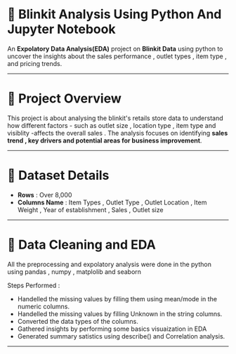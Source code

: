 # 🛒 Blinkit Analysis Using Python And Jupyter Notebook 

An **Expolatory Data Analysis(EDA)** project on **Blinkit Data** using python to uncover the insights about the sales performance , outlet types , item type , and pricing trends.

---

# 📘 Project Overview
This project is about analysing the blinkit's retails store data to understand how different factors - such as outlet size , location type , item type and visiblity -affects the overall sales . The analysis focuses on identifying **sales trend , key drivers and potential areas for business improvement**.

---
# 📁 Dataset Details 

- **Rows** : Over 8,000
- **Columns Name** : Item Types , Outlet Type , Outlet Location , Item Weight , Year of establishment , Sales , Outlet size 

---

# 🧹 Data Cleaning and EDA 

All the preprocessing and expolatory analysis were done in the python using pandas , numpy , matplolib and seaborn

Steps Performed :
- Handelled the missing values by filling them using mean/mode in the numeric columns.
- Handelled the missing values by filling Unknown in the string columns.
- Converted the data types of the columns.
- Gathered insights by performing some basics visuaization in EDA
- Generated summary satistics using describe() and Correlation analysis.

---
